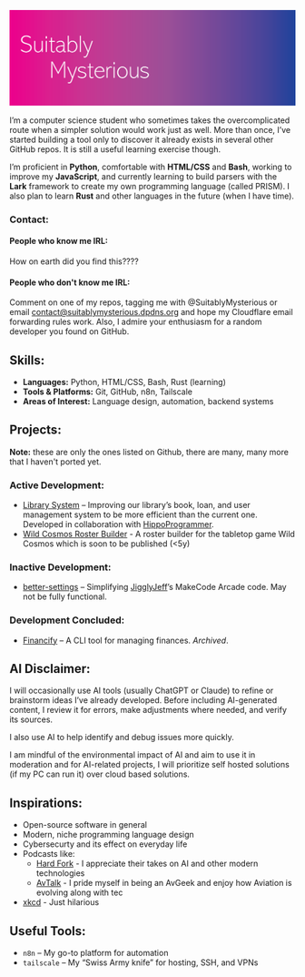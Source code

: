 ![SuitablyMysterious](SuitablyMysteriousBanner.png)

I’m a computer science student who sometimes takes the overcomplicated route when a simpler solution would work just as well. More than once, I’ve started building a tool only to discover it already exists in several other GitHub repos. It is still a useful learning exercise though.

I’m proficient in **Python**, comfortable with **HTML/CSS** and **Bash**, working to improve my **JavaScript**, and currently learning to build parsers with the **Lark** framework to create my own programming language (called PRISM).
I also plan to learn **Rust** and other languages in the future (when I have time).

### Contact:

#### People who know me IRL:

How on earth did you find this????

#### People who don't know me IRL:

Comment on one of my repos, tagging me with @SuitablyMysterious or email [contact@suitablymysterious.dpdns.org](mailto:contact@suitablymysterious.dpdns.org) and hope my Cloudflare email forwarding rules work. Also, I admire your enthusiasm for a random developer you found on GitHub.

## Skills:

- **Languages:** Python, HTML/CSS, Bash, Rust (learning)
- **Tools & Platforms:** Git, GitHub, n8n, Tailscale
- **Areas of Interest:** Language design, automation, backend systems

## Projects:

**Note:** these are only the ones listed on Github, there are many, many more that I haven't ported yet.

### Active Development:
- [Library System](https://github.com/The-CS-Nerds/Library-System) – Improving our library’s book, loan, and user management system to be more efficient than the current one. Developed in collaboration with [HippoProgrammer](https://github.com/HippoProgrammer).
- [Wild Cosmos Roster Builder](https://github.com/the-cs-nerds/wild-cosmos-roster-builder) - A roster builder for the tabletop game Wild Cosmos which is soon to be published (<5y)

### Inactive Development:
- [better-settings](https://github.com/SuitablyMysterious/better-settings) – Simplifying [JigglyJeff](https://github.com/JigglyJeff)’s MakeCode Arcade code. May not be fully functional.

### Development Concluded:
- [Financify](https://github.com/SuitablyMysterious/Financify) – A CLI tool for managing finances. *Archived*.

## AI Disclaimer:

I will occasionally use AI tools (usually ChatGPT or Claude) to refine or brainstorm ideas I’ve already developed. Before including AI-generated content, I review it for errors, make adjustments where needed, and verify its sources.  

I also use AI to help identify and debug issues more quickly.  

I am mindful of the environmental impact of AI and aim to use it in moderation and for AI-related projects, I will prioritize self hosted solutions (if my PC can run it) over cloud based solutions.

## Inspirations:

- Open-source software in general
- Modern, niche programming language design
- Cybersecurty and its effect on everyday life
- Podcasts like:
  - [Hard Fork](https://www.nytimes.com/column/hard-fork) - I appreciate their takes on AI and other modern technologies
  - [AvTalk](https://podcasts.apple.com/us/podcast/avtalk-aviation-podcast/id1215571407) - I pride myself in being an AvGeek and enjoy how Aviation is evolving along with tec
- [xkcd](https://xkcd.com/) - Just hilarious

## Useful Tools:

- `n8n` – My go-to platform for automation
- `tailscale` – My “Swiss Army knife” for hosting, SSH, and VPNs
